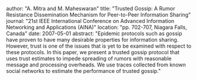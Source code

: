author: "A. Mitra and M. Maheswaran"
title: "Trusted Gossip: A Rumor Resistance Dissemination Mechanism for Peer-to-Peer Information Sharing"
journal: "21st IEEE International Conference on Advanced Information Networking and Applications (AINA)"
location: "pp. 702-707, Niagara Falls, Canada"
date: 2007-05-01
abstract: "Epidemic protocols such as gossip have proven to have many desirable properties for information sharing. However, trust is one of the issues that is yet to be examined with respect to these protocols. In this paper, we present a trusted gossip protocol that uses trust estimates to impede spreading of rumors with reasonable message and processing overheads. We use traces collected from known social networks to estimate the performance of trusted gossip."